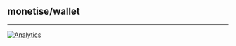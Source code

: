 monetise/wallet
--------------

---

[![Analytics](https://ga-beacon.appspot.com/UA-49657176-5/wallet?flat)](https://github.com/igrigorik/ga-beacon)